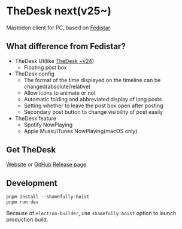 # TheDesk next(v25~)

Mastodon client for PC, based on [Fedistar](https://github.com/h3poteto/fedistar)

## What difference from Fedistar?

* TheDesk UI(like [TheDesk ~v24](https://github.com/cutls/TheDesk))
  * Floating post box
* TheDesk config
  * The format of the time displayed on the timeline can be changed(absolute/relative)
  * Allow icons to animate or not
  * Automatic folding and abbreviated display of long posts
  * Setting whether to leave the post box open after posting
  * Secondary post button to change visibility of post easily
* TheDesk feature
  * Spotify NowPlaying
  * Apple Music/iTunes NowPlaying(macOS only)


## Get TheDesk

[Website](https://thedesk.top) or [GitHub Release page](https://github.com/cutls/thedesk-next/releases)

## Development

```
pnpm install --shamefully-hoist
pnpm run dev
```

Because of `electron-builder`, use `shamefully-hoist` option to launch production build.
